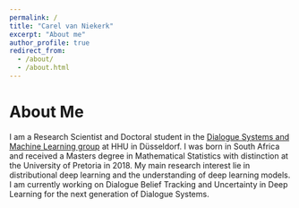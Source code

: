 ```yaml
---
permalink: /
title: "Carel van Niekerk"
excerpt: "About me"
author_profile: true
redirect_from: 
  - /about/
  - /about.html
---
```


About Me
======
I am a Research Scientist and Doctoral student in the [Dialogue Systems and Machine Learning group](https://www.cs.hhu.de/en/research-groups/dialog-systems-and-machine-learning.html) at HHU in Düsseldorf. I was born in South Africa and received a Masters degree in Mathematical Statistics with distinction at the University of Pretoria in 2018. My main research interest lie in distributional deep learning and the understanding of deep learning models. I am currently working on Dialogue Belief Tracking and Uncertainty in Deep Learning for the next generation of Dialogue Systems.
